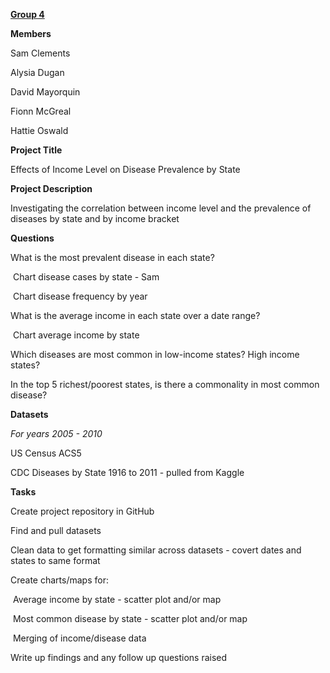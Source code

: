 <u>**Group 4**</u> 

**Members**

Sam Clements

Alysia Dugan

David Mayorquin

Fionn McGreal

Hattie Oswald



**Project Title**

Effects of Income Level on Disease Prevalence by State



**Project Description**

Investigating the correlation between income level and the prevalence of diseases by state and by income bracket



**Questions**

What is the most prevalent disease in each state?

​	Chart disease cases by state - Sam

​	Chart disease frequency by year

What is the average income in each state over a date range?

​	Chart average income by state

Which diseases are most common in low-income states? High income states? 

In the top 5 richest/poorest states, is there a commonality in most common disease?



**Datasets**

*For years 2005 - 2010*

US Census ACS5 

CDC Diseases by State 1916 to 2011 - pulled from Kaggle



**Tasks**

Create project repository in GitHub

Find and pull datasets

Clean data to get formatting similar across datasets - covert dates and states to same format

Create charts/maps for:

​	Average income by state - scatter plot and/or map

​	Most common disease by state - scatter plot and/or map

​	Merging of income/disease data

Write up findings and any follow up questions raised

​	



